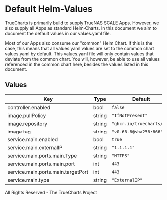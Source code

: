 # Default Helm-Values

TrueCharts is primarily build to supply TrueNAS SCALE Apps.
However, we also supply all Apps as standard Helm-Charts. In this document we aim to document the default values in our values.yaml file.

Most of our Apps also consume our "common" Helm Chart.
If this is the case, this means that all values.yaml values are set to the common chart values.yaml by default. This values.yaml file will only contain values that deviate from the common chart.
You will, however, be able to use all values referenced in the common chart here, besides the values listed in this document.

## Values

| Key | Type | Default | Description |
|-----|------|---------|-------------|
| controller.enabled | bool | `false` |  |
| image.pullPolicy | string | `"IfNotPresent"` |  |
| image.repository | string | `"ghcr.io/truecharts/bs"` |  |
| image.tag | string | `"v0.66.6@sha256:666"` |  |
| service.main.enabled | bool | `true` |  |
| service.main.externalIP | string | `"1.1.1.1"` |  |
| service.main.ports.main.Type | string | `"HTTPS"` |  |
| service.main.ports.main.port | int | `443` |  |
| service.main.ports.main.targetPort | int | `443` |  |
| service.main.type | string | `"ExternalIP"` |  |

All Rights Reserved - The TrueCharts Project
